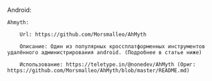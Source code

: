 Android:   
   
    Ahmyth: 
      
        Url: https://github.com/Morsmalleo/AhMyth   

        Описание: Один из популярных кроссплатформенных инструментов удалённого администрирования android. (Подробнее в статье ниже)   

        Использование: https://teletype.in/@nonedev/AhMyth (Ориг: https://github.com/Morsmalleo/AhMyth/blob/master/README.md)   